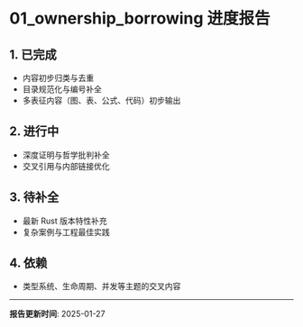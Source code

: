 # 01_ownership_borrowing 进度报告

## 1. 已完成

- 内容初步归类与去重
- 目录规范化与编号补全
- 多表征内容（图、表、公式、代码）初步输出

## 2. 进行中

- 深度证明与哲学批判补全
- 交叉引用与内部链接优化

## 3. 待补全

- 最新 Rust 版本特性补充
- 复杂案例与工程最佳实践

## 4. 依赖

- 类型系统、生命周期、并发等主题的交叉内容

---
**报告更新时间**: 2025-01-27
